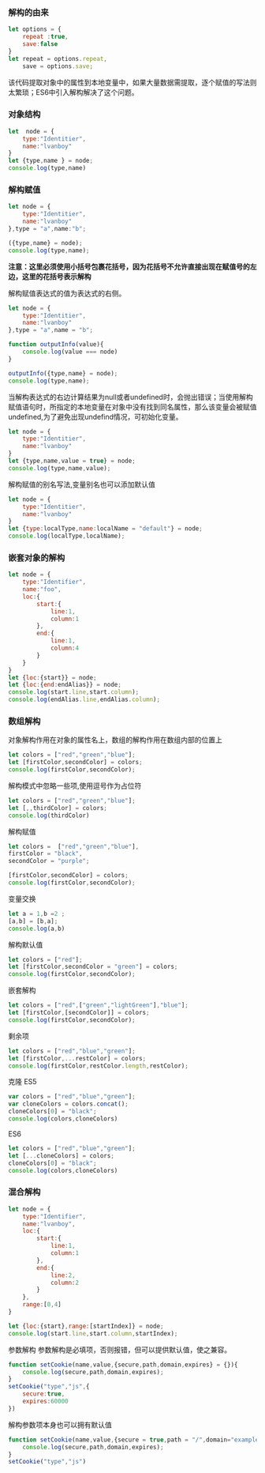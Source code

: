 ### 解构的由来
```js
let options = {
    repeat :true,
    save:false
}
let repeat = options.repeat,
    save = options.save;

```
该代码提取对象中的属性到本地变量中，如果大量数据需提取，逐个赋值的写法则太繁琐；ES6中引入解构解决了这个问题。


### 对象结构
```js
let  node = {
    type:"Identitier",
    name:"lvanboy"
}
let {type,name } = node;
console.log(type,name)
```

### 解构赋值

```js
let node = {
    type:"Identitier",
    name:"lvanboy"
},type = "a",name:"b";

({type,name} = node);
console.log(type,name);

```
**注意：这里必须使用小括号包裹花括号，因为花括号不允许直接出现在赋值号的左边，这里的花括号表示解构**

解构赋值表达式的值为表达式的右侧。

```js
let node = {
    type:"Identitier",
    name:"lvanboy"
},type = "a",name = "b";

function outputInfo(value){
    console.log(value === node)
}

outputInfo({type,name} = node);
console.log(type,name);

```

当解构表达式的右边计算结果为null或者undefined时，会抛出错误；当使用解构赋值语句时，所指定的本地变量在对象中没有找到同名属性，那么该变量会被赋值undefined,为了避免出现undefind情况，可初始化变量。
```js
let node = {
    type:"Identitier",
    name:"lvanboy"
}
let {type,name,value = true} = node;
console.log(type,name,value);

```

解构赋值的别名写法,变量别名也可以添加默认值
```js
let node = {
    type:"Identitier",
    name:"lvanboy"
}
let {type:localType,name:localName = "default"} = node;
console.log(localType,localName);

```

### 嵌套对象的解构
```js
let node = {
    type:"Identifier",
    name:"foo",
    loc:{
        start:{
            line:1,
            column:1
        },
        end:{
            line:1,
            column:4
        }
    }
}
let {loc:{start}} = node;
let {loc:{end:endAlias}} = node;
console.log(start.line,start.column);
console.log(endAlias.line,endAlias.column);
```


### 数组解构
对象解构作用在对象的属性名上，数组的解构作用在数组内部的位置上
```js
let colors = ["red","green","blue"];
let [firstColor,secondColor] = colors;
console.log(firstColor,secondColor);

```

解构模式中忽略一些项,使用逗号作为占位符
```js
let colors = ["red","green","blue"];
let [,,thirdColor] = colors;
console.log(thirdColor)

```

解构赋值
```js
let colors =  ["red","green","blue"],
firstColor = "black",
secondColor = "purple";

[firstColor,secondColor] = colors;
console.log(firstColor,secondColor);

```

变量交换
```js
let a = 1,b =2 ;
[a,b] = [b,a];
console.log(a,b)
```

解构默认值
```js
let colors = ["red"];
let [firstColor,secondColor = "green"] = colors;
console.log(firstColor,secondColor);
```

嵌套解构
```js
let colors = ["red",["green","lightGreen"],"blue"];
let [firstColor,[secondColor]] = colors;
console.log(firstColor,secondColor);
```

剩余项
```js
let colors = ["red","blue","green"];
let [firstColor,...restColor] = colors;
console.log(firstColor,restColor.length,restColor);
```

克隆
ES5
```js
var colors = ["red","blue","green"];
var cloneColors = colors.concat();
cloneColors[0] = "black";
console.log(colors,cloneColors)
```
ES6
```js
let colors = ["red","blue","green"];
let [...cloneColors] = colors;
cloneColors[0] = "black";
console.log(colors,cloneColors)
```

### 混合解构
```js
let node = {
    type:"Identifier",
    name:"lvanboy",
    loc:{
        start:{
            line:1,
            column:1
        },
        end:{
            line:2,
            column:2
        }
    },
    range:[0,4]
}

let {loc:{start},range:[startIndex]} = node;
console.log(start.line,start.column,startIndex);
```

参数解构
参数解构是必填项，否则报错，但可以提供默认值，使之兼容。
```js
function setCookie(name,value,{secure,path,domain,expires} = {}){
    console.log(secure,path,domain,expires);
}
setCookie("type","js",{
    secure:true,
    expires:60000
})

```
解构参数项本身也可以拥有默认值
```js
function setCookie(name,value,{secure = true,path = "/",domain="example",expires = 6000} = {}){
    console.log(secure,path,domain,expires);
}
setCookie("type","js")


```


